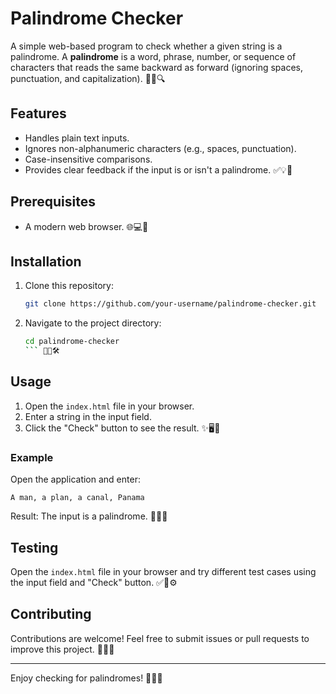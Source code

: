 # Palindrome Checker

A simple web-based program to check whether a given string is a palindrome. A **palindrome** is a word, phrase, number, or sequence of characters that reads the same backward as forward (ignoring spaces, punctuation, and capitalization). 🎯✨🔍

## Features
- Handles plain text inputs.
- Ignores non-alphanumeric characters (e.g., spaces, punctuation).
- Case-insensitive comparisons.
- Provides clear feedback if the input is or isn't a palindrome. ✅💡🔎

## Prerequisites
- A modern web browser. 🌐💻📱

## Installation
1. Clone this repository:
   ```bash
   git clone https://github.com/your-username/palindrome-checker.git
   ```
2. Navigate to the project directory:
   ```bash
   cd palindrome-checker
   ``` 🎯📂🛠️

## Usage
1. Open the `index.html` file in your browser.
2. Enter a string in the input field.
3. Click the "Check" button to see the result. ✨🖥️📜

### Example
Open the application and enter:
```
A man, a plan, a canal, Panama
```
Result: The input is a palindrome. 🌟📖✅

## Testing
Open the `index.html` file in your browser and try different test cases using the input field and "Check" button. ✅🧪⚙️

## Contributing
Contributions are welcome! Feel free to submit issues or pull requests to improve this project. 🌟🤝🚀


---

Enjoy checking for palindromes! 🎉📝💡

